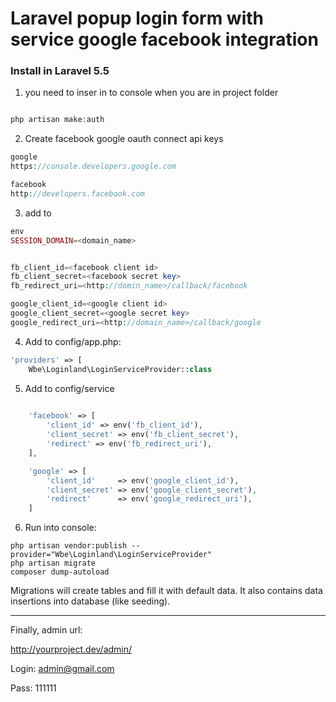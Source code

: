 Laravel popup login form with service google facebook integration
=============

### Install in Laravel 5.5

1. you need to inser in to console when you are in project folder

```php

php artisan make:auth

```


2. Create facebook google oauth connect api keys

```php
google
https://console.developers.google.com

facebook
http://developers.facebook.com

````
3. add to

```php
env 
SESSION_DOMAIN=<domain_name>


fb_client_id=<facebook client id>
fb_client_secret=<facebook secret key>
fb_redirect_uri=<http://domin_name>/callback/facebook

google_client_id=<google client id>
google_client_secret=<google secret key>
google_redirect_uri=<http://domain_name>/callback/google

```

4. Add to config/app.php:

```php
'providers' => [
    Wbe\Loginland\LoginServiceProvider::class
```

5. Add to config/service

```php
	
	'facebook' => [
        'client_id' => env('fb_client_id'),
        'client_secret' => env('fb_client_secret'),
        'redirect' => env('fb_redirect_uri'),
    ],

    'google' => [
        'client_id'     => env('google_client_id'),
        'client_secret' => env('google_client_secret'),
        'redirect'      => env('google_redirect_uri'),
    ]
```

     
6. Run into console:

```ssh
php artisan vendor:publish --provider="Wbe\Loginland\LoginServiceProvider"
php artisan migrate
composer dump-autoload
```
Migrations will create tables and fill it with default data.
It also contains data insertions into database (like seeding). 

---------

Finally, admin url:

http://yourproject.dev/admin/

Login: admin@gmail.com

Pass: 111111